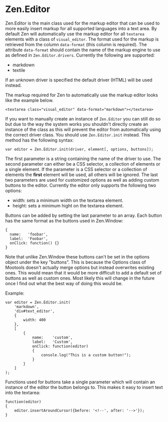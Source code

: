 # Zen.Editor

Zen.Editor is the main class used for the markup editor that can be used to more
easily insert markup for all supported languages into a text area. By default
Zen will automatically use the markup editor for all ``textarea`` elements with
a class of ``visual_editor``. The format used for the markup is retrieved from
the column ``data-format`` (this column is required). The attribute
``data-format`` should contain the name of the markup engine to use as defined
in ``Zen.Editor.drivers``. Currently the following are supported:

* markdown
* textile

If an unknown driver is specified the default driver (HTML) will be used
instead.

The markup required for Zen to automatically use the markup editor looks like
the example below.

    <textarea class="visual_editor" data-format="markdown"></textarea>

If you want to manually create an instance of ``Zen.Editor`` you can still do so
but due to the way the system works you shouldn't directly create an instance of
the class as this will prevent the editor from automatically using the correct
driver class. You should use ``Zen.Editor.init`` instead. This method has the
following syntax:

    var editor = Zen.Editor.init(driver, element[, options, buttons]);

The first parameter is a string containing the name of the driver to use. The
second parameter can either be a CSS selector, a collection of elements or a
single element. If the parameter is a CSS selector or a collection of elements
the **first** element will be used, all others will be ignored. The last two
parameters are used for customized options as well as adding custom buttons to
the editor. Currently the editor only supports the following two options:

* width: sets a minimum width on the textarea element.
* height: sets a minimum hight on the textarea element.

Buttons can be added by setting the last parameter to an array. Each button has
the same format as the buttons used in Zen.Window:

    {
      name:   'foobar',
      label:  'Foobar',
      onClick: function() {}
    }

Note that unlike Zen.Window these buttons can't be set in the options object
under the key "buttons". This is because the Options class of Mootools doesn't
actually merge options but instead overwrites existing ones. This would mean
that it would be more difficult to add a default set of buttons as well as
custom ones. Most likely this will change in the future once I find out what the
best way of doing this would be.

Example:

    var editor = Zen.Editor.init(
        'markdown',
        'div#text_editor',
        {
            width: 400
        },
        [
            {
                name:    'custom',
                label:   'Custom',
                onClick: function(editor)
                {
                    console.log("This is a custom button!");
                }
            }
        ]
    );

Functions used for buttons take a single parameter which will contain an
instance of the editor the button belongs to. This makes it easy to insert text
into the textarea:

    function(editor)
    {
        editor.insertAroundCursor({before: '<!--', after: '-->'});
    }
